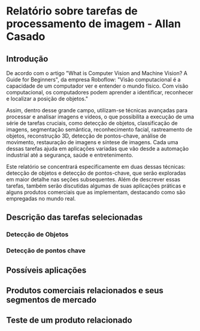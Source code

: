 # Relatório sobre tarefas de processamento de imagem - Allan Casado
## Introdução

De acordo com o artigo "What is Computer Vision and Machine Vision? A Guide for Beginners", da empresa Roboflow: "Visão computacional é a capacidade de um computador ver e entender o mundo físico. Com visão computacional, os computadores podem aprender a identificar, reconhecer e localizar a posição de objetos."

Assim, dentro desse grande campo, utilizam-se técnicas avançadas para processar e analisar imagens e vídeos, o que possibilita a execução de uma série de tarefas cruciais, como detecção de objetos, classificação de imagens, segmentação semântica, reconhecimento facial, rastreamento de objetos, reconstrução 3D, detecção de pontos-chave, análise de movimento, restauração de imagens e síntese de imagens. Cada uma dessas tarefas ajuda em aplicações variadas que vão desde a automação industrial até a segurança, saúde e entretenimento.

Este relatório se concentrará especificamente em duas dessas técnicas: detecção de objetos e detecção de pontos-chave, que serão exploradas em maior detalhe nas seções subsequentes. Além de descrever essas tarefas, também serão discutidas algumas de suas aplicações práticas e alguns produtos comerciais que as implementam, destacando como são empregadas no mundo real.

## Descrição das tarefas selecionadas

### Detecção de Objetos
### Detecção de pontos chave

## Possíveis aplicações
## Produtos comerciais relacionados e seus segmentos de mercado
## Teste de um produto relacionado
